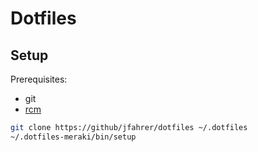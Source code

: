 # Dotfiles

## Setup
Prerequisites:
* git
* [rcm](https://thoughtbot.github.io/rcm/)

```bash
git clone https://github/jfahrer/dotfiles ~/.dotfiles
~/.dotfiles-meraki/bin/setup
```
